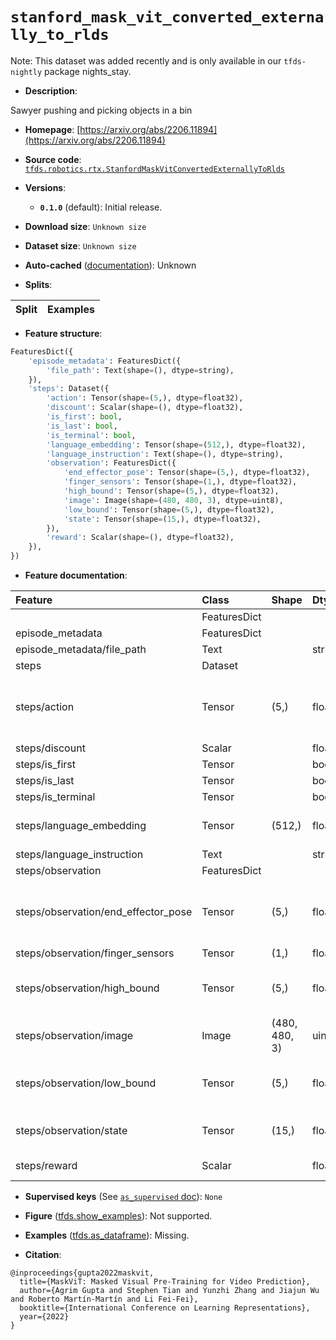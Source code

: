 <div itemscope itemtype="http://schema.org/Dataset">
  <div itemscope itemprop="includedInDataCatalog" itemtype="http://schema.org/DataCatalog">
    <meta itemprop="name" content="TensorFlow Datasets" />
  </div>
  <meta itemprop="name" content="stanford_mask_vit_converted_externally_to_rlds" />
  <meta itemprop="description" content="Sawyer pushing and picking objects in a bin&#10;&#10;To use this dataset:&#10;&#10;```python&#10;import tensorflow_datasets as tfds&#10;&#10;ds = tfds.load(&#x27;stanford_mask_vit_converted_externally_to_rlds&#x27;, split=&#x27;train&#x27;)&#10;for ex in ds.take(4):&#10;  print(ex)&#10;```&#10;&#10;See [the guide](https://www.tensorflow.org/datasets/overview) for more&#10;informations on [tensorflow_datasets](https://www.tensorflow.org/datasets).&#10;&#10;" />
  <meta itemprop="url" content="https://www.tensorflow.org/datasets/catalog/stanford_mask_vit_converted_externally_to_rlds" />
  <meta itemprop="sameAs" content="https://arxiv.org/abs/2206.11894" />
  <meta itemprop="citation" content="@inproceedings{gupta2022maskvit,&#10;  title={MaskViT: Masked Visual Pre-Training for Video Prediction},&#10;  author={Agrim Gupta and Stephen Tian and Yunzhi Zhang and Jiajun Wu and Roberto Martín-Martín and Li Fei-Fei},&#10;  booktitle={International Conference on Learning Representations},&#10;  year={2022}&#10;}" />
</div>

# `stanford_mask_vit_converted_externally_to_rlds`


Note: This dataset was added recently and is only available in our
`tfds-nightly` package
<span class="material-icons" title="Available only in the tfds-nightly package">nights_stay</span>.

*   **Description**:

Sawyer pushing and picking objects in a bin

*   **Homepage**:
    [https://arxiv.org/abs/2206.11894](https://arxiv.org/abs/2206.11894)

*   **Source code**:
    [`tfds.robotics.rtx.StanfordMaskVitConvertedExternallyToRlds`](https://github.com/tensorflow/datasets/tree/master/tensorflow_datasets/robotics/rtx/rtx.py)

*   **Versions**:

    *   **`0.1.0`** (default): Initial release.

*   **Download size**: `Unknown size`

*   **Dataset size**: `Unknown size`

*   **Auto-cached**
    ([documentation](https://www.tensorflow.org/datasets/performances#auto-caching)):
    Unknown

*   **Splits**:

Split | Examples
:---- | -------:

*   **Feature structure**:

```python
FeaturesDict({
    'episode_metadata': FeaturesDict({
        'file_path': Text(shape=(), dtype=string),
    }),
    'steps': Dataset({
        'action': Tensor(shape=(5,), dtype=float32),
        'discount': Scalar(shape=(), dtype=float32),
        'is_first': bool,
        'is_last': bool,
        'is_terminal': bool,
        'language_embedding': Tensor(shape=(512,), dtype=float32),
        'language_instruction': Text(shape=(), dtype=string),
        'observation': FeaturesDict({
            'end_effector_pose': Tensor(shape=(5,), dtype=float32),
            'finger_sensors': Tensor(shape=(1,), dtype=float32),
            'high_bound': Tensor(shape=(5,), dtype=float32),
            'image': Image(shape=(480, 480, 3), dtype=uint8),
            'low_bound': Tensor(shape=(5,), dtype=float32),
            'state': Tensor(shape=(15,), dtype=float32),
        }),
        'reward': Scalar(shape=(), dtype=float32),
    }),
})
```

*   **Feature documentation**:

Feature                             | Class        | Shape         | Dtype   | Description
:---------------------------------- | :----------- | :------------ | :------ | :----------
                                    | FeaturesDict |               |         |
episode_metadata                    | FeaturesDict |               |         |
episode_metadata/file_path          | Text         |               | string  | Path to the original data file.
steps                               | Dataset      |               |         |
steps/action                        | Tensor       | (5,)          | float32 | Robot action, consists of [3x change in end effector position, 1x gripper yaw, 1x open/close gripper (-1 means to open the gripper, 1 means close)].
steps/discount                      | Scalar       |               | float32 | Discount if provided, default to 1.
steps/is_first                      | Tensor       |               | bool    |
steps/is_last                       | Tensor       |               | bool    |
steps/is_terminal                   | Tensor       |               | bool    |
steps/language_embedding            | Tensor       | (512,)        | float32 | Kona language embedding. See https://tfhub.dev/google/universal-sentence-encoder-large/5
steps/language_instruction          | Text         |               | string  | Language Instruction.
steps/observation                   | FeaturesDict |               |         |
steps/observation/end_effector_pose | Tensor       | (5,)          | float32 | Robot end effector pose, consists of [3x Cartesian position, 1x gripper yaw, 1x gripper position]. This is the state used in the MaskViT paper.
steps/observation/finger_sensors    | Tensor       | (1,)          | float32 | 1x Sawyer gripper finger sensors.
steps/observation/high_bound        | Tensor       | (5,)          | float32 | High bound for end effector pose normalization. Consists of [3x Cartesian position, 1x gripper yaw, 1x gripper position].
steps/observation/image             | Image        | (480, 480, 3) | uint8   | Main camera RGB observation.
steps/observation/low_bound         | Tensor       | (5,)          | float32 | Low bound for end effector pose normalization. Consists of [3x Cartesian position, 1x gripper yaw, 1x gripper position].
steps/observation/state             | Tensor       | (15,)         | float32 | Robot state, consists of [7x robot joint angles, 7x robot joint velocities,1x gripper position].
steps/reward                        | Scalar       |               | float32 | Reward if provided, 1 on final step for demos.

*   **Supervised keys** (See
    [`as_supervised` doc](https://www.tensorflow.org/datasets/api_docs/python/tfds/load#args)):
    `None`

*   **Figure**
    ([tfds.show_examples](https://www.tensorflow.org/datasets/api_docs/python/tfds/visualization/show_examples)):
    Not supported.

*   **Examples**
    ([tfds.as_dataframe](https://www.tensorflow.org/datasets/api_docs/python/tfds/as_dataframe)):
    Missing.

*   **Citation**:

```
@inproceedings{gupta2022maskvit,
  title={MaskViT: Masked Visual Pre-Training for Video Prediction},
  author={Agrim Gupta and Stephen Tian and Yunzhi Zhang and Jiajun Wu and Roberto Martín-Martín and Li Fei-Fei},
  booktitle={International Conference on Learning Representations},
  year={2022}
}
```


